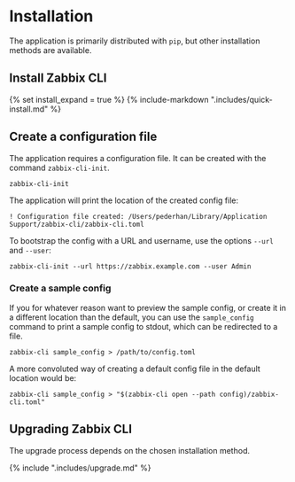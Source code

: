 # Installation

The application is primarily distributed with `pip`, but other installation methods are available.

## Install Zabbix CLI

{% set install_expand = true %}
{% include-markdown ".includes/quick-install.md" %}


## Create a configuration file

The application requires a configuration file. It can be created with the command `zabbix-cli-init`.

```
zabbix-cli-init
```

The application will print the location of the created config file:

```
! Configuration file created: /Users/pederhan/Library/Application Support/zabbix-cli/zabbix-cli.toml
```

To bootstrap the config with a URL and username, use the options `--url` and `--user`:

```
zabbix-cli-init --url https://zabbix.example.com --user Admin
```

### Create a sample config

If you for whatever reason want to preview the sample config, or create it in a different location than the default, you can use the `sample_config` command to print a sample config to stdout, which can be redirected to a file.

```
zabbix-cli sample_config > /path/to/config.toml
```

A more convoluted way of creating a default config file in the default location would be:

```
zabbix-cli sample_config > "$(zabbix-cli open --path config)/zabbix-cli.toml"
```

## Upgrading Zabbix CLI

The upgrade process depends on the chosen installation method.

{% include ".includes/upgrade.md" %}

